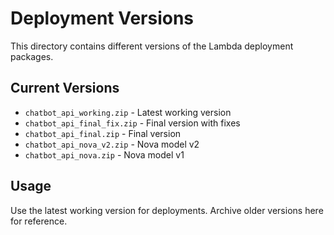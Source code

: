 # Deployment Versions

This directory contains different versions of the Lambda deployment packages.

## Current Versions

- `chatbot_api_working.zip` - Latest working version
- `chatbot_api_final_fix.zip` - Final version with fixes
- `chatbot_api_final.zip` - Final version
- `chatbot_api_nova_v2.zip` - Nova model v2
- `chatbot_api_nova.zip` - Nova model v1

## Usage

Use the latest working version for deployments. Archive older versions here for reference.
